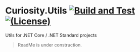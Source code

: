 # Curiosity.Utils [![Build and Test](https://github.com/siisltd/Curiosity.Utils/actions/workflows/build.yml/badge.svg)](https://github.com/siisltd/Curiosity.Utils/actions/workflows/build.yml) [![(License)](https://img.shields.io/github/license/siisltd/curiosity.utils.svg)](https://github.com/siisltd/Curiosity.Utils/blob/master/LICENSE) 

Utils for .NET Core / .NET Standard projects

> ReadMe is under construction.
>
